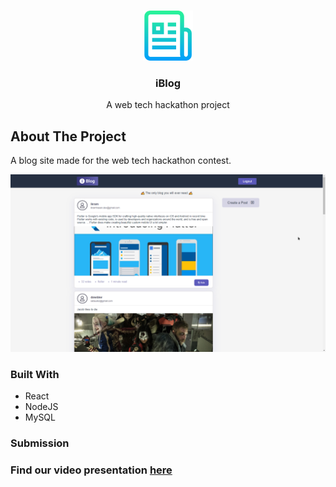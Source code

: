 <!-- PROJECT LOGO -->
<br />
<p align="center">
  <a href="https://github.com/github_username/repo_name">
    <img src="images/logo.png" alt="Logo" width="80" height="80">
  </a>

  <h3 align="center">iBlog</h3>

  <p align="center">
    A web tech hackathon project
    <br />
  </p>
</p>

## About The Project

A blog site made for the web tech hackathon contest.

![alt text](images/screenshot.png)

### Built With

- React
- NodeJS
- MySQL

### Submission

### Find our video presentation [here](https://drive.google.com/file/d/1iKJW-LZ-8muISjlivfbYsO9-0hA27ubQ/view?usp=sharing)
